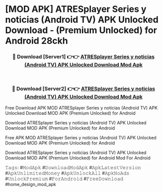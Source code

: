 # [MOD APK] ATRESplayer Series y noticias (Android TV) APK Unlocked Download - (Premium Unlocked) for Android 28ckh



<div align="center">
<h3>🔴 Download [Server1] 👉👉 <a href="https://momento.my/?title=ATRESplayer_Series_y_noticias_(Android_TV)_APK_Unlocked_Download">ATRESplayer Series y noticias (Android TV) APK Unlocked Download Mod Apk</a></h3><br>

<h3>🔴 Download [Server2] 👉👉 <a href="https://momento.my/?title=ATRESplayer_Series_y_noticias_(Android_TV)_APK_Unlocked_Download">ATRESplayer Series y noticias (Android TV) APK Unlocked Download Mod Apk</a></h3>
</div>



Free Download APK MOD ATRESplayer Series y noticias (Android TV) APK Unlocked Download MOD APK (Premium Unlocked) for Android

Download ATRESplayer Series y noticias (Android TV) APK Unlocked Download MOD APK (Premium Unlocked) for Android

Free APK MOD ATRESplayer Series y noticias (Android TV) APK Unlocked Download MOD APK (Premium Unlocked) for Android

Download ATRESplayer Series y noticias (Android TV) APK Unlocked Download MOD APK (Premium Unlocked) for Android Mod For Android

𝚃𝚊𝚐𝚜: #𝙼𝚘𝚍𝙰𝚙𝚔 #𝙳𝚘𝚠𝚗𝚕𝚘𝚊𝚍𝙼𝚘𝚍𝙰𝚙𝚔 #𝙰𝚙𝚔𝙻𝚊𝚝𝚎𝚜𝚝𝚅𝚎𝚛𝚜𝚒𝚘𝚗 #𝙰𝚙𝚔𝚄𝚗𝚕𝚒𝚖𝚒𝚝𝚎𝚍𝙼𝚘𝚗𝚎𝚢 #𝙰𝚙𝚔𝚄𝚗𝚕𝚘𝚌𝚔𝙰𝚕𝚕 #𝙰𝚙𝚔𝙽𝚘𝙰𝚍𝚜 #𝚄𝚗𝚕𝚘𝚌𝚔𝙿𝚛𝚎𝚖𝚒𝚞𝚖 #𝙵𝚘𝚛𝙰𝚗𝚍𝚛𝚘𝚒𝚍 #𝙵𝚛𝚎𝚎𝙳𝚘𝚠𝚗𝚕𝚘𝚊𝚍 #home_design_mod_apk
